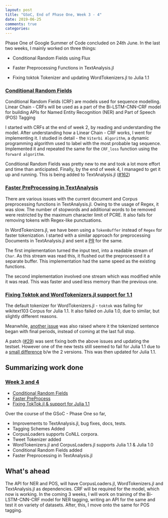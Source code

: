 ```yaml
---
layout: post
title: "GSoC, End of Phase One, Week 3 - 4"
date: 2019-06-25
comments: true
categories:
---
```

Phase One of Google Summer of Code concluded on 24th June.
In the last two weeks, I mainly worked on three things:

* Conditional Random Fields using Flux

* Faster Preprocessing Functions in TextAnalysis.jl

* Fixing toktok Tokenizer and updating WordTokenizers.jl to Julia 1.1

### <u> Conditional Random Fields </u>

Conditional Random Fields (CRF) are models used for sequence modelling.
Linear Chain - CRFs will be used as a part of the Bi-LSTM-CNN-CRF model for building APIs for  Named Entity Recognition (NER) and Part of Speech (POS) Tagging

I started with CRFs at the end of week 2, by reading and understanding the model.
After understanding how a Linear Chain - CRF works, I went for implementing it.
I studied in detail - the `Viterbi Algorithm`, a dynamic programming algorithm
used to label with the most probable tag sequence.
Implemented it and repeated the same for the `CRF_loss` function using the `forward algorithm`.

Conditional Random Fields was pretty new to me and
took a lot more effort and time than anticipated.
Finally, by the end of week 4, I managed to get it up and running.
This is being added to TextAnalysis.jl ([#162](https://github.com/JuliaText/TextAnalysis.jl/pull/162))

### <u> Faster PreProcessing in TextAnalysis </u>

There are various issues with the current document and Corpus preprocessing functions in TextAnalysis.jl.
Owing to the usage of Regex, it was slow.
The number of stopwords and additional words to be removed were restricted by the maximum character limit of PCRE.
It also fails for removing tokens with Regex-like punctuations.

In WordTokenizers.jl, we have been using a `TokenBuffer` instead of `Regex` for faster tokenization.
I started with a similar approach for preprocessing Documents in TextAnalysis.jl and sent a [PR](https://github.com/JuliaText/TextAnalysis.jl/pull/163) for the same.

The first implementation turned the input text, into a readable stream of `Char`.
As this stream was read this, it flushed out the preprocessed it a separate buffer.
This implementation had the same speed as the existing functions.

The second implementation involved one stream which was modified while it was read.
This was faster and used less memory than the previous one.

### <u> Fixing Toktok and WordTokenizers.jl support for 1.1 </u>

The default tokenizer for WordTokenizers.jl -
`toktok` was failing for wikitext103 Corpus for Julia 1.1.
It also failed on Julia 1.0, due to similar, but slightly different reasons.

Meanwhile, [another issue](https://github.com/JuliaText/WordTokenizers.jl/issues/28) was also raised where it the tokenized sentence began with final periods, instead of coming at the last full stop.

A patch ([#29](https://github.com/JuliaText/WordTokenizers.jl/pull/29)) was sent fixing both the above issues and updating the testset.
However one of the new tests still seemed to fail for Julia 1.1 due to a [small difference](https://github.com/JuliaText/WordTokenizers.jl/pull/29#issuecomment-504311770) b/w the 2 versions. This was then updated for Julia 1.1.

## Summarizing work done

### <u> Week 3 and 4 </u>

- [Conditional Random Fields](https://github.com/JuliaText/TextAnalysis.jl/pull/163)
- [Faster PreProcess](https://github.com/JuliaText/TextAnalysis.jl/pull/163)
- [Fixing TokTok.jl & support for Julia 1.1](https://github.com/JuliaText/WordTokenizers.jl/pull/29)

Over the course of the GSoC - Phase One so far,

- Improvements to TextAnalysis.jl, bug fixes, docs, tests.
- Tagging Schemes Added
- CorpusLoaders supports CoNLL corpora.
- Tweet Tokenizer added
- WordTokenizers.jl and CorpusLoaders.jl supports Julia 1.1 & Julia 1.0
- Conditional Random Fields added
- Faster Preprocessing in TextAnalysis.jl

## What's ahead
The API for NER and POS, will have CorpusLoaders.jl, WordTokenizers.jl and TextAnalysis.jl as dependencies.
CRF will be required for the model, which now is working.
In the coming 3 weeks, I will work on training of the Bi-LSTM-CNN-CRF model for NER tagging,
writing an API for the same and test it on variety of datasets.
After, this, I move onto the same for POS tagging.
